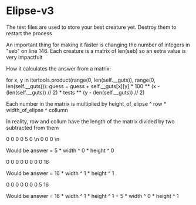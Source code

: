 # Elipse-v3
The text files are used to store your best creature yet. Destroy them to restart the process

An important thing for making it faster is changing the number of integers in "seb" on line 146. Each creature is a matrix of len(seb) so an extra value is very impactfult

How it calculates the answer from a matrix:


for x, y in itertools.product(range(0, len(self.__guts)), range(0, len(self.__guts))):
    guess = guess + self.__guts[x][y] * 100 ** (x - (len(self.__guts)) // 2) * tests ** (y - (len(self.__guts)) // 2)

Each number in the matrix is multiplied by height_of_elipse ^ row * width_of_elipse ^ collumn

In reality, row and collum have the length of the matrix divided by two subtracted from them


0 0 0
0 5 0 \n
0 0 0 \n

Would be answer = 5 * width ^ 0 * height ^ 0


0 0 0
0 0 0
0 0 16

Would be answer = 16 * width ^ 1 * height ^ 1

0 0 0
0 0 0
0 5 16

Would be answer = 16 * width ^ 1 * height ^ 1 + 5 * width ^ 0 * height ^ 1



